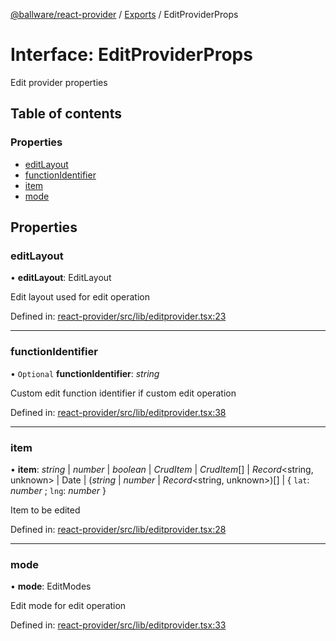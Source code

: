 [@ballware/react-provider](../README.md) / [Exports](../modules.md) / EditProviderProps

# Interface: EditProviderProps

Edit provider properties

## Table of contents

### Properties

- [editLayout](editproviderprops.md#editlayout)
- [functionIdentifier](editproviderprops.md#functionidentifier)
- [item](editproviderprops.md#item)
- [mode](editproviderprops.md#mode)

## Properties

### editLayout

• **editLayout**: EditLayout

Edit layout used for edit operation

Defined in: [react-provider/src/lib/editprovider.tsx:23](https://github.com/ballware/ballware-client/blob/61bbbf8/libs/react-provider/src/lib/editprovider.tsx#L23)

___

### functionIdentifier

• `Optional` **functionIdentifier**: *string*

Custom edit function identifier if custom edit operation

Defined in: [react-provider/src/lib/editprovider.tsx:38](https://github.com/ballware/ballware-client/blob/61bbbf8/libs/react-provider/src/lib/editprovider.tsx#L38)

___

### item

• **item**: *string* \| *number* \| *boolean* \| *CrudItem* \| *CrudItem*[] \| *Record*<string, unknown\> \| Date \| (*string* \| *number* \| *Record*<string, unknown\>)[] \| { `lat`: *number* ; `lng`: *number*  }

Item to be edited

Defined in: [react-provider/src/lib/editprovider.tsx:28](https://github.com/ballware/ballware-client/blob/61bbbf8/libs/react-provider/src/lib/editprovider.tsx#L28)

___

### mode

• **mode**: EditModes

Edit mode for edit operation

Defined in: [react-provider/src/lib/editprovider.tsx:33](https://github.com/ballware/ballware-client/blob/61bbbf8/libs/react-provider/src/lib/editprovider.tsx#L33)
